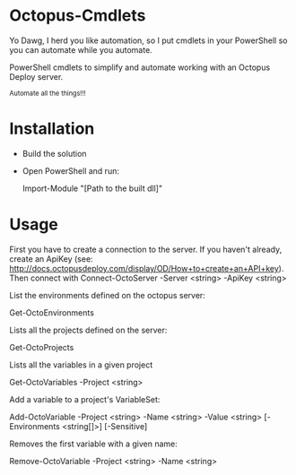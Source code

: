Octopus-Cmdlets
===============

Yo Dawg, I herd you like automation, so I put cmdlets in your PowerShell so you can automate while you automate.

PowerShell cmdlets to simplify and automate working with an Octopus Deploy server.

<sub>Automate all the things!!!<sub>

Installation
============
* Build the solution
* Open PowerShell and run:

  Import-Module "[Path to the built dll]"

Usage
=====
First you have to create a connection to the server. If you haven't already, create an ApiKey 
(see: http://docs.octopusdeploy.com/display/OD/How+to+create+an+API+key). Then connect with
  Connect-OctoServer -Server \<string\> -ApiKey \<string\>

List the environments defined on the octopus server:

  Get-OctoEnvironments

Lists all the projects defined on the server:

  Get-OctoProjects

Lists all the variables in a given project

  Get-OctoVariables -Project \<string\>

Add a variable to a project's VariableSet:

  Add-OctoVariable -Project \<string\> -Name \<string\> -Value \<string\> \[-Environments \<string\[\]\>\] \[-Sensitive\]

Removes the first variable with a given name:

  Remove-OctoVariable -Project \<string\> -Name \<string\>


